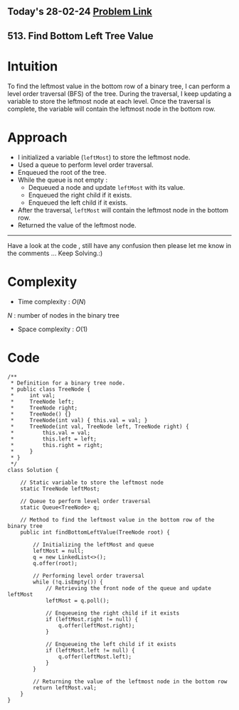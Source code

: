 ## Today's 28-02-24 [Problem Link](https://leetcode.com/problems/find-bottom-left-tree-value/description/?envType=daily-question&envId=2024-02-28)
## 513. Find Bottom Left Tree Value

# Intuition
<!-- Describe your first thoughts on how to solve this problem. -->
To find the leftmost value in the bottom row of a binary tree, I can perform a level order traversal (BFS) of the tree. During the traversal, I keep updating a variable to store the leftmost node at each level. Once the traversal is complete, the variable will contain the leftmost node in the bottom row.

# Approach
<!-- Describe your approach to solving the problem. -->
- I initialized a variable (`leftMost`) to store the leftmost node.
- Used a queue to perform level order traversal.
- Enqueued the root of the tree.
- While the queue is not empty :
   - Dequeued a node and update `leftMost` with its value.
   - Enqueued the right child if it exists.
   - Enqueued the left child if it exists.
- After the traversal, `leftMost` will contain the leftmost node in the bottom row.
- Returned the value of the leftmost node.

---
Have a look at the code , still have any confusion then please let me know in the comments ... Keep Solving.:)

# Complexity
- Time complexity : $O(N)$
<!-- Add your time complexity here, e.g. $$O(n)$$ -->
$N$ : number of nodes in the binary tree

- Space complexity : $O(1)$
<!-- Add your space complexity here, e.g. $$O(n)$$ -->

# Code
```
/**
 * Definition for a binary tree node.
 * public class TreeNode {
 *     int val;
 *     TreeNode left;
 *     TreeNode right;
 *     TreeNode() {}
 *     TreeNode(int val) { this.val = val; }
 *     TreeNode(int val, TreeNode left, TreeNode right) {
 *         this.val = val;
 *         this.left = left;
 *         this.right = right;
 *     }
 * }
 */
class Solution {
    
    // Static variable to store the leftmost node
    static TreeNode leftMost;
    
    // Queue to perform level order traversal
    static Queue<TreeNode> q;
    
    // Method to find the leftmost value in the bottom row of the binary tree
    public int findBottomLeftValue(TreeNode root) {
        
        // Initializing the leftMost and queue
        leftMost = null;
        q = new LinkedList<>();
        q.offer(root);

        // Performing level order traversal
        while (!q.isEmpty()) {
            // Retrieving the front node of the queue and update leftMost
            leftMost = q.poll();
            
            // Enqueueing the right child if it exists
            if (leftMost.right != null) {
                q.offer(leftMost.right);
            }
            
            // Enqueueing the left child if it exists
            if (leftMost.left != null) {
                q.offer(leftMost.left);
            }
        }
        
        // Returning the value of the leftmost node in the bottom row
        return leftMost.val;
    }
}
```